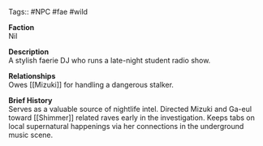 Tags:: #NPC #fae #wild

**Faction**  
Nil

**Description**  
A stylish faerie DJ who runs a late-night student radio show.

**Relationships**  
Owes [[Mizuki]] for handling a dangerous stalker.

**Brief History**  
Serves as a valuable source of nightlife intel. Directed Mizuki and Ga-eul toward [[Shimmer]] related raves early in the investigation. Keeps tabs on local supernatural happenings via her connections in the underground music scene.